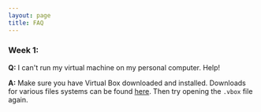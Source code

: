 ```yaml
---
layout: page
title: FAQ
---
```


### Week 1:

**Q:** I can't run my virtual machine on my personal computer. Help!  

**A:** Make sure you have Virtual Box downloaded and installed. Downloads for various files systems can be found [here](https://www.virtualbox.org/wiki/Downloads). Then try opening the `.vbox` file again.
